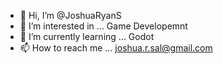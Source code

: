 - 👋 Hi, I’m @JoshuaRyanS
- 👀 I’m interested in ... Game Developemnt
- 🌱 I’m currently learning ... Godot
- 📫 How to reach me ... joshua.r.sal@gmail.com

<!---
JoshuaRyanS/JoshuaRyanS is a ✨ special ✨ repository because its `README.md` (this file) appears on your GitHub profile.
You can click the Preview link to take a look at your changes.
--->
